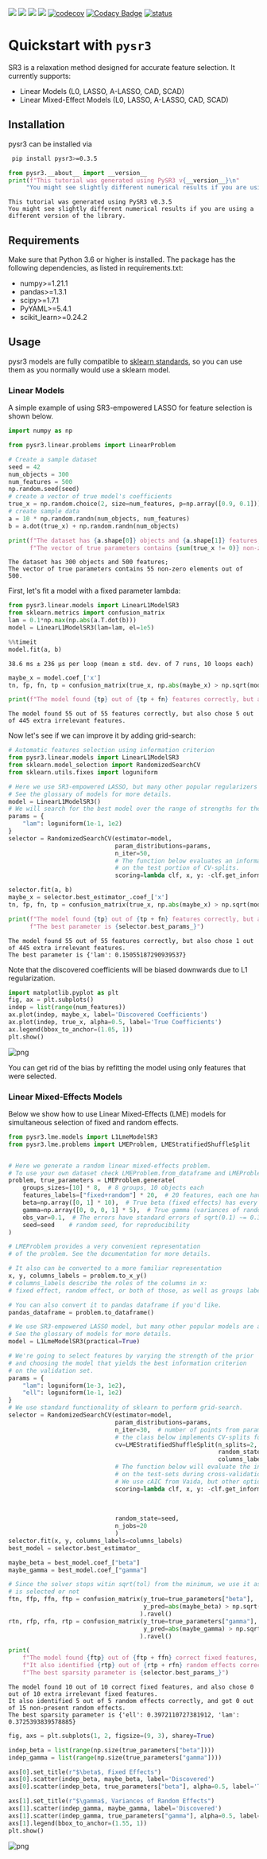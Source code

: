 ![](https://img.shields.io/pypi/l/PySR3)
![](https://img.shields.io/pypi/v/PySR3)
![](https://img.shields.io/github/actions/workflow/status/aksholokhov/pysr3/testing_and_coverage.yml?branch=master)
[![](https://img.shields.io/badge/docs-here-green)](https://aksholokhov.github.io/pysr3/)
[![codecov](https://codecov.io/gh/aksholokhov/pysr3/branch/master/graph/badge.svg?token=WAA8uIQwjK)](https://codecov.io/gh/aksholokhov/pysr3)
[![Codacy Badge](https://app.codacy.com/project/badge/Grade/749695b3c6fd43bb9fdb499ec0ace67b)](https://www.codacy.com/gh/aksholokhov/pysr3/dashboard?utm_source=github.com&amp;utm_medium=referral&amp;utm_content=aksholokhov/pysr3&amp;utm_campaign=Badge_Grade)
[![status](https://joss.theoj.org/papers/67ea0de9a219ad072073a2304f11f820/status.svg)](https://joss.theoj.org/papers/67ea0de9a219ad072073a2304f11f820)

# Quickstart with `pysr3`

SR3 is a relaxation method designed for accurate feature selection.
It currently supports:

* Linear Models (L0, LASSO, A-LASSO, CAD, SCAD)
* Linear Mixed-Effect Models (L0, LASSO, A-LASSO, CAD, SCAD)

## Installation

pysr3 can be installed via
```bash
 pip install pysr3>=0.3.5
```


```python
from pysr3.__about__ import __version__
print(f"This tutorial was generated using PySR3 v{__version__}\n"
     "You might see slightly different numerical results if you are using a different version of the library.")
```

    This tutorial was generated using PySR3 v0.3.5
    You might see slightly different numerical results if you are using a different version of the library.


## Requirements
Make sure that Python 3.6 or higher is installed. The package has the following
dependencies, as listed in requirements.txt:

* numpy>=1.21.1
* pandas>=1.3.1
* scipy>=1.7.1
* PyYAML>=5.4.1
* scikit_learn>=0.24.2

## Usage
pysr3 models are fully compatible to [sklearn standards](https://scikit-learn.org/stable/developers/develop.html),
so you can use them as you normally would use a sklearn model.

### Linear Models
A simple example of using SR3-empowered LASSO for feature selection is shown below.


```python
import numpy as np

from pysr3.linear.problems import LinearProblem

# Create a sample dataset
seed = 42
num_objects = 300
num_features = 500
np.random.seed(seed)
# create a vector of true model's coefficients
true_x = np.random.choice(2, size=num_features, p=np.array([0.9, 0.1]))
# create sample data
a = 10 * np.random.randn(num_objects, num_features)
b = a.dot(true_x) + np.random.randn(num_objects)

print(f"The dataset has {a.shape[0]} objects and {a.shape[1]} features; \n"
      f"The vector of true parameters contains {sum(true_x != 0)} non-zero elements out of {num_features}.")
```

    The dataset has 300 objects and 500 features; 
    The vector of true parameters contains 55 non-zero elements out of 500.


First, let's fit a model with a fixed parameter lambda:


```python
from pysr3.linear.models import LinearL1ModelSR3
from sklearn.metrics import confusion_matrix
lam = 0.1*np.max(np.abs(a.T.dot(b)))
model = LinearL1ModelSR3(lam=lam, el=1e5)
```


```python
%%timeit
model.fit(a, b)
```

    38.6 ms ± 236 µs per loop (mean ± std. dev. of 7 runs, 10 loops each)



```python
maybe_x = model.coef_['x']
tn, fp, fn, tp = confusion_matrix(true_x, np.abs(maybe_x) > np.sqrt(model.tol_solver)).ravel()

print(f"The model found {tp} out of {tp + fn} features correctly, but also chose {fp} out of {tn+fp} extra irrelevant features. \n")
```

    The model found 55 out of 55 features correctly, but also chose 5 out of 445 extra irrelevant features. 
    


Now let's see if we can improve it by adding grid-search:


```python
# Automatic features selection using information criterion
from pysr3.linear.models import LinearL1ModelSR3
from sklearn.model_selection import RandomizedSearchCV
from sklearn.utils.fixes import loguniform

# Here we use SR3-empowered LASSO, but many other popular regularizers are also available
# See the glossary of models for more details.
model = LinearL1ModelSR3()
# We will search for the best model over the range of strengths for the regularizer
params = {
    "lam": loguniform(1e-1, 1e2)
}
selector = RandomizedSearchCV(estimator=model,
                              param_distributions=params,
                              n_iter=50,
                              # The function below evaluates an information criterion
                              # on the test portion of CV-splits.
                              scoring=lambda clf, x, y: -clf.get_information_criterion(x, y, ic='bic'))

selector.fit(a, b)
maybe_x = selector.best_estimator_.coef_['x']
tn, fp, fn, tp = confusion_matrix(true_x, np.abs(maybe_x) > np.sqrt(model.tol_solver)).ravel()

print(f"The model found {tp} out of {tp + fn} features correctly, but also chose {fp} out of {tn+fp} extra irrelevant features. \n"
      f"The best parameter is {selector.best_params_}")
```

    The model found 55 out of 55 features correctly, but also chose 1 out of 445 extra irrelevant features. 
    The best parameter is {'lam': 0.15055187290939537}


Note that the discovered coefficients will be biased downwards due to L1 regularization.


```python
import matplotlib.pyplot as plt
fig, ax = plt.subplots()
indep = list(range(num_features))
ax.plot(indep, maybe_x, label='Discovered Coefficients')
ax.plot(indep, true_x, alpha=0.5, label='True Coefficients')
ax.legend(bbox_to_anchor=(1.05, 1))
plt.show()
```


    
![png](README_files/README_16_0.png)
    


You can get rid of the bias by refitting the model using only features that were selected.

### Linear Mixed-Effects Models

Below we show how to use Linear Mixed-Effects (LME) models for simultaneous selection
of fixed and random effects.


```python
from pysr3.lme.models import L1LmeModelSR3
from pysr3.lme.problems import LMEProblem, LMEStratifiedShuffleSplit


# Here we generate a random linear mixed-effects problem.
# To use your own dataset check LMEProblem.from_dataframe and LMEProblem.from_x_y
problem, true_parameters = LMEProblem.generate(
    groups_sizes=[10] * 8,  # 8 groups, 10 objects each
    features_labels=["fixed+random"] * 20,  # 20 features, each one having both fixed and random components
    beta=np.array([0, 1] * 10),  # True beta (fixed effects) has every other coefficient active
    gamma=np.array([0, 0, 0, 1] * 5),  # True gamma (variances of random effects) has every fourth coefficient active
    obs_var=0.1,  # The errors have standard errors of sqrt(0.1) ~= 0.33
    seed=seed    # random seed, for reproducibility
)

# LMEProblem provides a very convenient representation
# of the problem. See the documentation for more details.

# It also can be converted to a more familiar representation
x, y, columns_labels = problem.to_x_y()
# columns_labels describe the roles of the columns in x:
# fixed effect, random effect, or both of those, as well as groups labels and observation standard deviation.

# You can also convert it to pandas dataframe if you'd like.
pandas_dataframe = problem.to_dataframe()
```


```python
# We use SR3-empowered LASSO model, but many other popular models are also available.
# See the glossary of models for more details.
model = L1LmeModelSR3(practical=True)

# We're going to select features by varying the strength of the prior
# and choosing the model that yields the best information criterion
# on the validation set.
params = {
    "lam": loguniform(1e-3, 1e2),
    "ell": loguniform(1e-1, 1e2)
}
# We use standard functionality of sklearn to perform grid-search.
selector = RandomizedSearchCV(estimator=model,
                              param_distributions=params,
                              n_iter=30,  # number of points from parameters space to sample
                              # the class below implements CV-splits for LME models
                              cv=LMEStratifiedShuffleSplit(n_splits=2, test_size=0.5,
                                                           random_state=seed,
                                                           columns_labels=columns_labels),
                              # The function below will evaluate the information criterion
                              # on the test-sets during cross-validation.
                              # We use cAIC from Vaida, but other options (BIC, Muller's IC) are also available
                              scoring=lambda clf, x, y: -clf.get_information_criterion(x,
                                                                                       y,
                                                                                       columns_labels=columns_labels,
                                                                                       ic="vaida_aic"),
                              random_state=seed,
                              n_jobs=20
                              )
selector.fit(x, y, columns_labels=columns_labels)
best_model = selector.best_estimator_

maybe_beta = best_model.coef_["beta"]
maybe_gamma = best_model.coef_["gamma"]

# Since the solver stops witin sqrt(tol) from the minimum, we use it as a criterion for whether the feature
# is selected or not 
ftn, ffp, ffn, ftp = confusion_matrix(y_true=true_parameters["beta"],
                                      y_pred=abs(maybe_beta) > np.sqrt(best_model.tol_solver)
                                     ).ravel()
rtn, rfp, rfn, rtp = confusion_matrix(y_true=true_parameters["gamma"],
                                      y_pred=abs(maybe_gamma) > np.sqrt(best_model.tol_solver)
                                     ).ravel()

print(
    f"The model found {ftp} out of {ftp + ffn} correct fixed features, and also chose {ffp} out of {ftn + ffp} extra irrelevant fixed features. \n"
    f"It also identified {rtp} out of {rtp + rfn} random effects correctly, and got {rfp} out of {rtn + rfp} non-present random effects. \n"
    f"The best sparsity parameter is {selector.best_params_}")
```

    The model found 10 out of 10 correct fixed features, and also chose 0 out of 10 extra irrelevant fixed features. 
    It also identified 5 out of 5 random effects correctly, and got 0 out of 15 non-present random effects. 
    The best sparsity parameter is {'ell': 0.3972110727381912, 'lam': 0.3725393839578885}



```python
fig, axs = plt.subplots(1, 2, figsize=(9, 3), sharey=True)

indep_beta = list(range(np.size(true_parameters["beta"])))
indep_gamma = list(range(np.size(true_parameters["gamma"])))

axs[0].set_title(r"$\beta$, Fixed Effects")
axs[0].scatter(indep_beta, maybe_beta, label='Discovered')
axs[0].scatter(indep_beta, true_parameters["beta"], alpha=0.5, label='True')

axs[1].set_title(r"$\gamma$, Variances of Random Effects")
axs[1].scatter(indep_gamma, maybe_gamma, label='Discovered')
axs[1].scatter(indep_gamma, true_parameters["gamma"], alpha=0.5, label='True')
axs[1].legend(bbox_to_anchor=(1.55, 1))
plt.show()
```


    
![png](README_files/README_21_0.png)
    



```python

```
